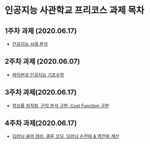 # 인공지능 사관학교 프리코스 과제 목차

## 1주차 과제 (2020.06.17)
- [인공지능 사례 분석](https://colab.research.google.com/drive/1MtCm66ygUN46ti9YXlO1QUt9xHQhVEHY#scrollTo=YrHjI7cqodzx)

## 2주차 과제 (2020.06.07)
- [파이썬과 인공지능 기초수학](https://colab.research.google.com/drive/1iu1rVSpMcvq_SIkTH-0Xts19jZiC4vd9?usp=sharing)

## 3주차 과제(2020.06.17)
- [학습률 최적화, 군집 분석 구현, Cost Function 구현](https://colab.research.google.com/drive/1YzNK_HUrmOtIUOI8f6BwtWDAi-8I-k_8)

## 4주차 과제(2020.06.17)
- [딥러닝 용어 정리, 클론 코딩, 딥러닝 순전파 & 역전파 계산]()

